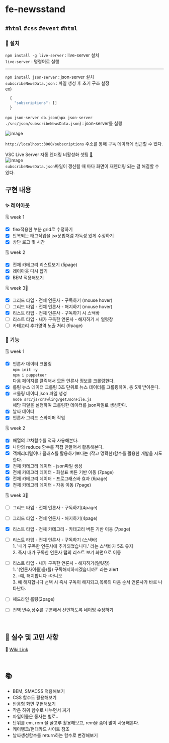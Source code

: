 # fe-newsstand

## `#html` `#css` `#event` `#html`

### 🔧 설치

`npm install -g live-server` : live-server 설치  
`live-server` : 명령어로 실행

---

`npm install json-server` : json-server 설치  
`subscribeNewsData.json` : 파일 생성 후 초기 구조 설정  
 ex)

```js
  {
    "subscriptions": []
  }
```

`npx json-server db.json`(`npx json-server ./src/json/subscribeNewsData.json`) : json-server를 실행

![image](https://github.com/codesquad-members-2024/fe-newsstand/assets/96780693/63a22d80-b224-4fce-8690-1dd50900efcf)

`http://localhost:3000/subscriptions` 주소를 통해 구독 데이터에 접근할 수 있다.

VSC Live Server 자동 렌더링 비활성화 셋팅 [🔎](https://kku-jun.tistory.com/47)  
![image](https://github.com/codesquad-members-2024/fe-newsstand/assets/96780693/888075c5-f6cf-4cb3-a611-4430752b76eb)  
`subscribeNewsData.json`파일이 갱신될 때 마다 화면이 재렌더링 되는 걸 해결할 수 있다.

## 구현 내용

### ✨ 레이아웃

🗓 week 1

- [x] flex적용한 부분 grid로 수정하기
- [x] 반복되는 태그작업을 jsx문법처럼 가독성 있게 수정하기
- [x] 상단 로고 및 시간

🗓 week 2

- [x] 전체 카테고리 리스트보기 (5page)
- [x] 레이아웃 다시 잡기
- [x] BEM 적용해보기

🗓 week 3📌

- [x] 그리드 타입 - 전체 언론사 - 구독하기 (mouse hover)
- [ ] 그리드 타입 - 전체 언론사 - 해지하기 (mouse hover)
- [x] 리스트 타입 - 전체 언론사 - 구독하기 시 스낵바
- [ ] 리스트 타입 - 내가 구독한 언론사 - 해지하기 시 얼럿창
- [ ] 카테고리 추가영역 노출 처리 (9page)

### 🔧 기능

🗓 week 1

- [x] 언론사 데이터 크롤링  
       `npm init -y`  
       `npm i puppeteer`  
       다음 페이지를 클릭해서 모든 언론사 정보를 크롤링한다.
- [x] 롤링 뉴스 데이터 크롤링
      3초 단위로 뉴스 데이터를 크롤링하여, 총 5개 받아온다.
- [x] 크롤링 데이터 json 파일 생성  
       `node src/js/crawling/getJsonFile.js`  
       해당 파일을 실행하여 크롤링한 데이터를 json파일로 생성한다.
- [x] 날짜 데이터
- [x] 언론사 그리드 스와이퍼 작업

🗓 week 2

- [x] 배열의 고차함수를 적극 사용해본다.
- [x] 나만의 reduce 함수를 직접 만들어서 활용해본다.
- [x] 객체리터럴이나 클래스를 활용하기보다는 (작고 명확한)함수를 활용한 개발을 시도한다.
- [x] 전체 카테고리 데이터 - json파일 생성
- [x] 전체 카테고리 데이터 - 화살표 버튼 기반 이동 (7page)
- [x] 전체 카테고리 데이터 - 프로그래스바 효과 (6page)
- [x] 전체 카테고리 데이터 - 자동 이동 (7page)

🗓 week 3📌

- [ ] 그리드 타입 - 전체 언론사 - 구독하기(4page)
- [ ] 그리드 타입 - 전체 언론사 - 해지하기(4page)

- [x] 리스트 타입 - 전체 카테고리 - 카테고리 버튼 기반 이동 (7page)
- [ ] 리스트 타입 - 전체 언론사 - 구독하기 (스낵바)  
       1. '내가 구독한 언론사에 추가되었습니다.' 라는 스낵바가 5초 유지  
       2. 즉시 내가 구독한 언론사 탭의 리스트 보기 화면으로 이동
- [ ] 리스트 타입 - 내가 구독한 언론사 - 해지하기(얼럿창)  
       1. '(언론사이름)을(를) 구독해지하시겠습니까?' 라는 alert  
       2. -예, 해지합니다 -아니오  
       3. 예 해지합니다 선택 시 즉시 구독이 해지되고,목록의 다음 순서 언론사가 바로 나타난다.

- [ ] 헤드라인 롤링(2page)
- [ ] 전역 변수,상수를 구분해서 선언하도록 네이밍 수정하기

<br>

## 🤔 실수 및 고민 사항

📓 [Wiki Link](https://github.com/minjeongHEO/fe-newsstand/wiki/%5BNews-Stand%5D-%EC%8B%A4%EC%88%98,-%EA%B3%A0%EB%AF%BC-%EC%82%AC%ED%95%AD,-%EA%B0%9C%EB%85%90-%EC%A0%95%EB%A6%AC-%F0%9F%93%93)

<br>

## 📚

- BEM, SMACSS 적용해보기
- CSS 함수도 활용해보기
- 반응형 화면 구현해보기
- 작은 하위 함수로 나누면서 짜기
- 파일이름은 동사는 별로..
- 단위를 em, rem 을 골고루 활용해보고, rem을 좀더 많이 사용해본다.
- 케이뱅크/현대카드 사이트 참조
- 날짜생성함수를 return하는 함수로 변경해보기
